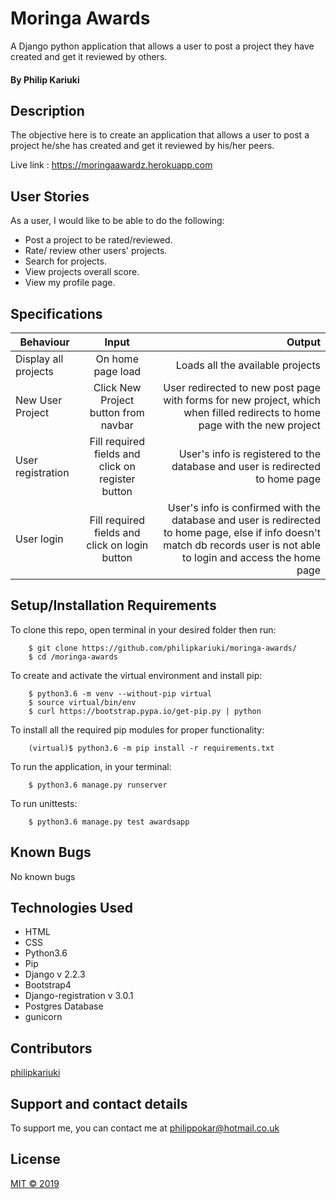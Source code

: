 # Moringa Awards
A Django python application that allows a user to post a project they have created and get it reviewed by others.

#### By **Philip Kariuki**


## Description
The objective here is to create an application that allows a user to post a project he/she has created and get it reviewed by his/her peers.

Live link : https://moringaawardz.herokuapp.com

## User Stories
As a user, I would like to be able to do the following:
* Post a project to be rated/reviewed.
* Rate/ review other users' projects.
* Search for projects.
* View projects overall score.
* View my profile page.

## Specifications
| Behaviour | Input | Output |
| --------------- | :----------:| --------: |
| Display all projects | On home page load | Loads all the available projects |
| New User Project | Click New Project button from navbar | User redirected to new post page with forms for new project, which when filled redirects to home page with the new project  |
| User registration | Fill required fields and click on register button | User's info is registered to the database and user is redirected to home page |
| User login | Fill required fields and click on login button | User's info is confirmed with the database and user is redirected to home page, else if info doesn't match db records user is not able to login and access the home page |


## Setup/Installation Requirements
To clone this repo, open terminal in your desired folder then run:

        $ git clone https://github.com/philipkariuki/moringa-awards/
        $ cd /moringa-awards

To create and activate the virtual environment and install pip:

        $ python3.6 -m venv --without-pip virtual
        $ source virtual/bin/env
        $ curl https://bootstrap.pypa.io/get-pip.py | python


To install all the required pip modules for proper functionality:

        (virtual)$ python3.6 -m pip install -r requirements.txt

To run the application, in your terminal:

        $ python3.6 manage.py runserver
        
To run unittests:

        $ python3.6 manage.py test awardsapp

## Known Bugs

No known bugs

## Technologies Used

* HTML
* CSS
* Python3.6
* Pip
* Django v 2.2.3
* Bootstrap4
* Django-registration v 3.0.1
* Postgres Database
* gunicorn


## Contributors
<a href="https://github.com/philipkariuki">philipkariuki</a>

## Support and contact details
To support me, you can contact me at <a href="https://www.gmail.com">philippokar@hotmail.co.uk</a>

## License
[MIT © 2019](https://github.com/philipkariuki/moringa-awards/blob/master/LICENSE)
